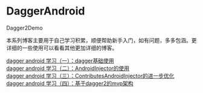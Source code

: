 # DaggerAndroid
Dagger2Demo



本系列博客主要用于自己学习积累，顺便帮助新手入门，如有问题，多多包涵。更详细的一些使用可以看看其他更加详细的博客。

[dagger android 学习（一）：dagger基础使用](https://juejin.im/post/5cc71fb7e51d456e6479b4fe)  
[dagger android 学习（二）：AndroidInjector的使用](https://juejin.im/post/5cc7202fe51d456e31164a6c)  
[dagger android 学习（三）：ContributesAndroidInjector的进一步优化](https://juejin.im/post/5cc72061e51d456e6154b4bc)  
[dagger android 学习（四）：基于dagger2的mvp架构](https://juejin.im/post/5cc72088e51d456e6d13351d)  
